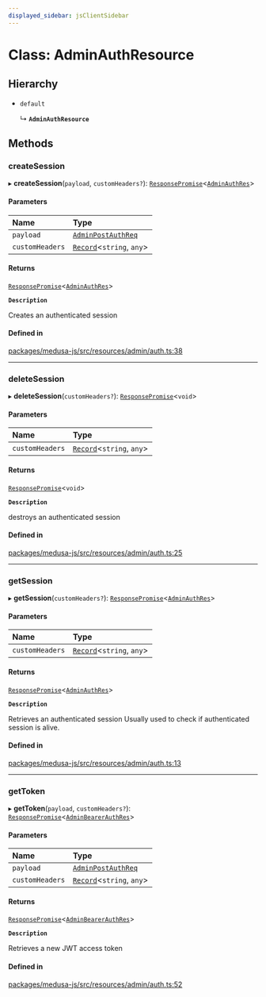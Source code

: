 ```yaml
---
displayed_sidebar: jsClientSidebar
---
```


# Class: AdminAuthResource

## Hierarchy

- `default`

  ↳ **`AdminAuthResource`**

## Methods

### createSession

▸ **createSession**(`payload`, `customHeaders?`): [`ResponsePromise`](../modules/internal-12.md#responsepromise)<[`AdminAuthRes`](../modules/internal-1.md#adminauthres)\>

#### Parameters

| Name | Type |
| :------ | :------ |
| `payload` | [`AdminPostAuthReq`](internal-1.AdminPostAuthReq.md) |
| `customHeaders` | [`Record`](../modules/internal.md#record)<`string`, `any`\> |

#### Returns

[`ResponsePromise`](../modules/internal-12.md#responsepromise)<[`AdminAuthRes`](../modules/internal-1.md#adminauthres)\>

**`Description`**

Creates an authenticated session

#### Defined in

[packages/medusa-js/src/resources/admin/auth.ts:38](https://github.com/medusajs/medusa/blob/f15cd596e4/packages/medusa-js/src/resources/admin/auth.ts#L38)

___

### deleteSession

▸ **deleteSession**(`customHeaders?`): [`ResponsePromise`](../modules/internal-12.md#responsepromise)<`void`\>

#### Parameters

| Name | Type |
| :------ | :------ |
| `customHeaders` | [`Record`](../modules/internal.md#record)<`string`, `any`\> |

#### Returns

[`ResponsePromise`](../modules/internal-12.md#responsepromise)<`void`\>

**`Description`**

destroys an authenticated session

#### Defined in

[packages/medusa-js/src/resources/admin/auth.ts:25](https://github.com/medusajs/medusa/blob/f15cd596e4/packages/medusa-js/src/resources/admin/auth.ts#L25)

___

### getSession

▸ **getSession**(`customHeaders?`): [`ResponsePromise`](../modules/internal-12.md#responsepromise)<[`AdminAuthRes`](../modules/internal-1.md#adminauthres)\>

#### Parameters

| Name | Type |
| :------ | :------ |
| `customHeaders` | [`Record`](../modules/internal.md#record)<`string`, `any`\> |

#### Returns

[`ResponsePromise`](../modules/internal-12.md#responsepromise)<[`AdminAuthRes`](../modules/internal-1.md#adminauthres)\>

**`Description`**

Retrieves an authenticated session
Usually used to check if authenticated session is alive.

#### Defined in

[packages/medusa-js/src/resources/admin/auth.ts:13](https://github.com/medusajs/medusa/blob/f15cd596e4/packages/medusa-js/src/resources/admin/auth.ts#L13)

___

### getToken

▸ **getToken**(`payload`, `customHeaders?`): [`ResponsePromise`](../modules/internal-12.md#responsepromise)<[`AdminBearerAuthRes`](../modules/internal-1.md#adminbearerauthres)\>

#### Parameters

| Name | Type |
| :------ | :------ |
| `payload` | [`AdminPostAuthReq`](internal-1.AdminPostAuthReq.md) |
| `customHeaders` | [`Record`](../modules/internal.md#record)<`string`, `any`\> |

#### Returns

[`ResponsePromise`](../modules/internal-12.md#responsepromise)<[`AdminBearerAuthRes`](../modules/internal-1.md#adminbearerauthres)\>

**`Description`**

Retrieves a new JWT access token

#### Defined in

[packages/medusa-js/src/resources/admin/auth.ts:52](https://github.com/medusajs/medusa/blob/f15cd596e4/packages/medusa-js/src/resources/admin/auth.ts#L52)
